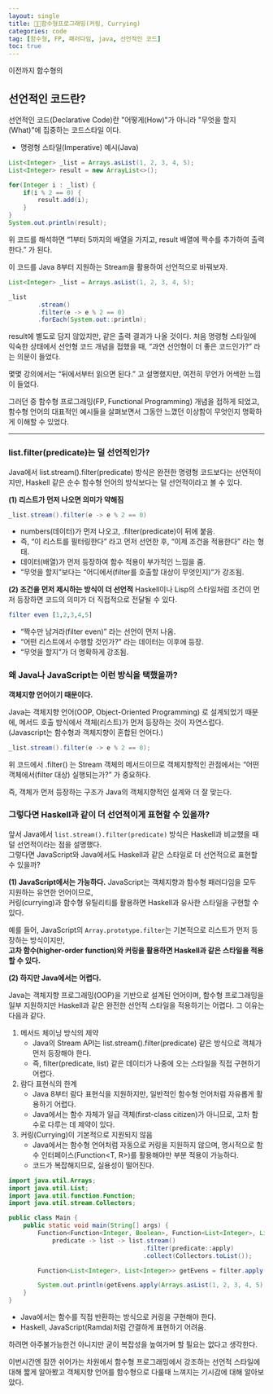 ```yaml
---
layout: single
title: 🧑‍💻함수형프로그래밍(커링, Currying)
categories: code
tag: [함수형, FP, 패러다임, java, 선언적인 코드]
toc: true
---
```


이전까지 함수형의 

## 선언적인 코드란?

선언적인 코드(Declarative Code)란 "어떻게(How)"가 아니라 "무엇을 할지(What)"에 집중하는 코드스타일 이다.

- 명령형 스타일(Imperative) 예시(Java)
```java
List<Integer> _list = Arrays.asList(1, 2, 3, 4, 5);
List<Integer> result = new ArrayList<>();

for(Integer i : _list) {
    if(i % 2 == 0) {
        result.add(i);
    }
}
System.out.println(result);
```
위 코드를 해석하면 “1부터 5까지의 배열을 가지고, result 배열에 짝수를 추가하여 출력한다.” 가 된다.

이 코드를 Java 8부터 지원하는 Stream을 활용하여 선언적으로 바꿔보자.

```java
List<Integer> _list = Arrays.asList(1, 2, 3, 4, 5);

_list
        .stream()
        .filter(e -> e % 2 == 0)
        .forEach(System.out::println);
```
result에 별도로 담지 않았지만, 같은 출력 결과가 나올 것이다.
처음 명령형 스타일에 익숙한 상태에서 선언형 코드 개념을 접했을 때, “과연 선언형이 더 좋은 코드인가?” 라는 의문이 들었다.

몇몇 강의에서는 “뒤에서부터 읽으면 된다.” 고 설명했지만, 여전히 무언가 어색한 느낌이 들었다.

그러던 중 함수형 프로그래밍(FP, Functional Programming) 개념을 접하게 되었고, 함수형 언어의 대표적인 예시들을 살펴보면서 그동안 느꼈던 이상함이 무엇인지 명확하게 이해할 수 있었다.

---

### list.filter(predicate)는 덜 선언적인가?

Java에서 list.stream().filter(predicate) 방식은 완전한 명령형 코드보다는 선언적이지만, Haskell 같은 순수 함수형 언어의 방식보다는 덜 선언적이라고 볼 수 있다.

**(1) 리스트가 먼저 나오면 의미가 약해짐**

```java
_list.stream().filter(e -> e % 2 == 0)
```

- numbers(데이터)가 먼저 나오고, .filter(predicate)이 뒤에 붙음.
- 즉, “이 리스트를 필터링한다” 라고 먼저 선언한 후, “이제 조건을 적용한다” 라는 형태.
- 데이터(배열)가 먼저 등장하여 함수 적용이 부가적인 느낌을 줌.
- “무엇을 할지”보다는 “어디에서(filter를 호출할 대상이 무엇인지)“가 강조됨.

**(2) 조건을 먼저 제시하는 방식이 더 선언적**
Haskell이나 Lisp의 스타일처럼 조건이 먼저 등장하면 코드의 의미가 더 직접적으로 전달될 수 있다.

```Haskell
filter even [1,2,3,4,5]
```
- “짝수만 남겨라(filter even)” 라는 선언이 먼저 나옴.
- “어떤 리스트에서 수행할 것인가?” 라는 데이터는 이후에 등장.
- “무엇을 할지”가 더 명확하게 강조됨.

### 왜 Java나 JavaScript는 이런 방식을 택했을까?
**객체지향 언어이기 때문이다.**

Java는 객체지향 언어(OOP, Object-Oriented Programming) 로 설계되었기 때문에, 메서드 호출 방식에서 객체(리스트)가 먼저 등장하는 것이 자연스럽다.  
(Javascript는 함수형과 객체지향이 혼합된 언어다.)
```java
_list.stream().filter(e -> e % 2 == 0);
```

위 코드에서 .filter() 는 Stream 객체의 메서드이므로
객체지향적인 관점에서는 “어떤 객체에서(filter 대상) 실행되는가?” 가 중요하다.

즉, 객체가 먼저 등장하는 구조가 Java의 객체지향적인 설계와 더 잘 맞는다.

### 그렇다면 Haskell과 같이 더 선언적이게 표현할 수 있을까?

앞서 Java에서 `list.stream().filter(predicate)` 방식은 Haskell과 비교했을 때 덜 선언적이라는 점을 설명했다.  
그렇다면 JavaScript와 Java에서도 Haskell과 같은 스타일로 더 선언적으로 표현할 수 있을까?

**(1) JavaScript에서는 가능하다.**
JavaScript는 객체지향과 함수형 패러다임을 모두 지원하는 유연한 언어이므로,  
커링(currying)과 함수형 유틸리티를 활용하면 Haskell과 유사한 스타일을 구현할 수 있다.

예를 들어, JavaScript의 `Array.prototype.filter`는 기본적으로 리스트가 먼저 등장하는 방식이지만,  
**고차 함수(higher-order function)와 커링을 활용하면 Haskell과 같은 스타일을 적용할 수 있다.**

**(2) 하지만 Java에서는 어렵다.**

Java는 객체지향 프로그래밍(OOP)을 기반으로 설계된 언어이며, 함수형 프로그래밍을 일부 지원하지만
Haskell과 같은 완전한 선언적 스타일을 적용하기는 어렵다.
그 이유는 다음과 같다.
1.	메서드 체이닝 방식의 제약
      -	Java의 Stream API는 list.stream().filter(predicate) 같은 방식으로 객체가 먼저 등장해야 한다.
      -	즉, filter(predicate, list) 같은 데이터가 나중에 오는 스타일을 직접 구현하기 어렵다.
2.	람다 표현식의 한계
      -	Java 8부터 람다 표현식을 지원하지만, 일반적인 함수형 언어처럼 자유롭게 활용하기 어렵다.
      -	Java에서는 함수 자체가 일급 객체(first-class citizen)가 아니므로, 고차 함수로 다루는 데 제약이 있다.
3.	커링(Currying)이 기본적으로 지원되지 않음
      -	Java에서는 함수형 언어처럼 자동으로 커링을 지원하지 않으며, 명시적으로 함수 인터페이스(Function<T, R>)를 활용해야만 부분 적용이 가능하다.
      -	코드가 복잡해지므로, 실용성이 떨어진다.

```java
import java.util.Arrays;
import java.util.List;
import java.util.function.Function;
import java.util.stream.Collectors;

public class Main {
    public static void main(String[] args) {
        Function<Function<Integer, Boolean>, Function<List<Integer>, List<Integer>>> filter =
            predicate -> list -> list.stream()
                                     .filter(predicate::apply)
                                     .collect(Collectors.toList());

        Function<List<Integer>, List<Integer>> getEvens = filter.apply(n -> n % 2 == 0);

        System.out.println(getEvens.apply(Arrays.asList(1, 2, 3, 4, 5))); // [2, 4]
    }
}
```
-	Java에서는 함수를 직접 반환하는 방식으로 커링을 구현해야 한다.
-	Haskell, JavaScript(Ramda)처럼 간결하게 표현하기 어려움.

하려면 아주불가능한건 아니지만 굳이 복잡성을 높여가며 할 필요는 없다고 생각한다.

이번시간엔 잠깐 쉬어가는 차원에서 함수형 프로그래밍에서 강조하는 선언적 스타일에 대해 짧게 알아봤고 객체지향 언어를 함수형으로 다룰때 느껴지는 기시감에 대해 알아보았다.
